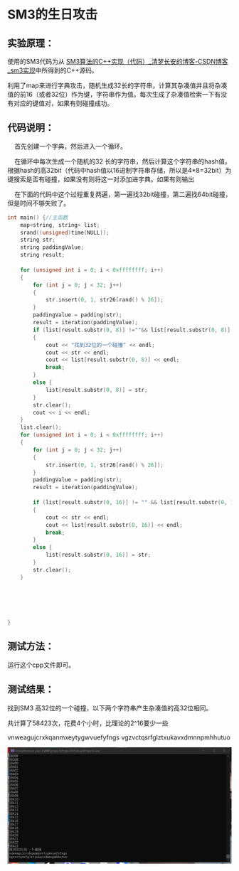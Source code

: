 # SM3的生日攻击

## 实验原理：

  使用的SM3代码为从 [SM3算法的C++实现（代码）_清梦长安的博客-CSDN博客_sm3实现](https://blog.csdn.net/nicai_hualuo/article/details/121555000)中所得到的C++源码。

  利用了map来进行字典攻击，随机生成32长的字符串，计算其杂凑值并且将杂凑值的前16（或者32位）作为键，字符串作为值。每次生成了杂凑值检索一下有没有对应的键值对，如果有则碰撞成功。

## 代码说明：

    首先创建一个字典，然后进入一个循环。

    在循环中每次生成一个随机的32 长的字符串，然后计算这个字符串的hash值。根据hash的高32bit（代码中hash值以16进制字符串存储，所以是4*8=32bit）为键搜索是否有碰撞，如果没有则将这一对添加进字典。如果有则输出

    在下面的代码中这个过程重复两遍，第一遍找32bit碰撞，第二遍找64bit碰撞，但是时间不够失败了。

```c
int main() {//主函数
	map<string, string> list;
	srand((unsigned)time(NULL));
	string str;
	string paddingValue;
	string result;
	
	for (unsigned int i = 0; i < 0xffffffff; i++)
	{
		for (int j = 0; j < 32; j++)
		{
			str.insert(0, 1, str26[rand() % 26]);
		}
		paddingValue = padding(str);
		result = iteration(paddingValue);
		if (list[result.substr(0, 8)] !=""&& list[result.substr(0, 8)] !=str )//此处需要注意，result以16进制string构成，因此8个字符代表32位。
		{
			cout << "找到32位的一个碰撞" << endl;
			cout << str << endl;
			cout << list[result.substr(0, 8)] << endl;
			break;
		}
		else {
			list[result.substr(0, 8)] = str;
		}
		str.clear(); 
		cout << i << endl;
	}
	list.clear();
	for (unsigned int i = 0; i < 0xffffffff; i++)
	{
		for (int j = 0; j < 32; j++)
		{
			str.insert(0, 1, str26[rand() % 26]);
		}
		paddingValue = padding(str);
		result = iteration(paddingValue);

		if (list[result.substr(0, 16)] != "" && list[result.substr(0, 16)] != str)
		{
			cout << str << endl;
			cout << list[result.substr(0, 16)] << endl;
			break;
		}
		else {
			list[result.substr(0, 16)] = str;
		}
		str.clear();
	}
	


	
	
}
```



## 测试方法：

运行这个cpp文件即可。

## 测试结果：

找到SM3 高32位的一个碰撞，以下两个字符串产生杂凑值的高32位相同。

共计算了58423次，花费4个小时，比理论的2^16要少一些


vnweagujcrxkqanmxeytygwvuefyfngs
vgzvctqsrfglztxukavxdmnnpmhhutuo

![截图](./成果截图.png)

